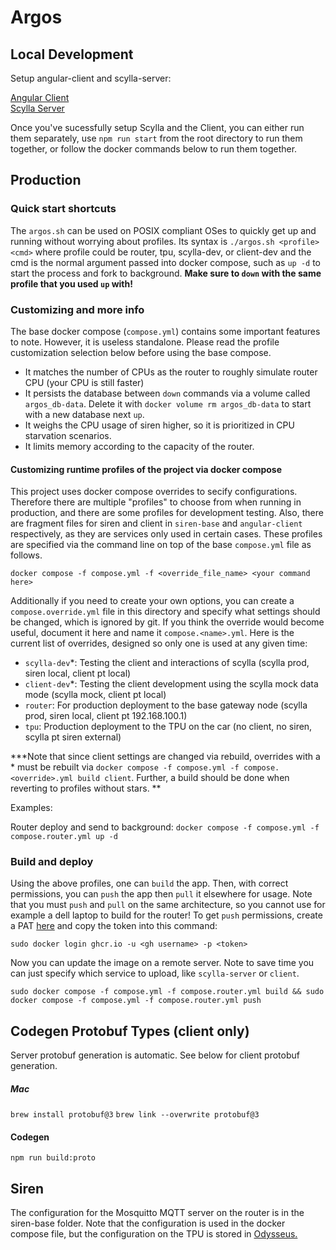 # Argos

## Local Development

Setup angular-client and scylla-server:

[Angular Client](./angular-client/README.md)\
[Scylla Server](./scylla-server/README.md)

Once you've sucessfully setup Scylla and the Client, you can either run them separately, use `npm run start` from the root directory to run them together, or follow the docker commands below to run them together.

## Production

### Quick start shortcuts

The `argos.sh` can be used on POSIX compliant OSes to quickly get up and running without worrying about profiles.  Its syntax is `./argos.sh <profile> <cmd>` where profile could be router, tpu, scylla-dev, or client-dev and the cmd is the normal argument passed into docker compose, such as `up -d` to start the process and fork to background.  **Make sure to `down` with the same profile that you used `up` with!**

### Customizing and more info

The base docker compose (`compose.yml`) contains some important features to note.  However, it is useless standalone.  Please read the profile customization selection below before using the base compose.
- It matches the number of CPUs as the router to roughly simulate router CPU (your CPU is still faster)
- It persists the database between `down` commands via a volume called `argos_db-data`.  Delete it with `docker volume rm argos_db-data` to start with a new database next `up`.
- It weighs the CPU usage of siren higher, so it is prioritized in CPU starvation scenarios.
- It limits memory according to the capacity of the router.


#### Customizing runtime profiles of the project via docker compose

This project uses docker compose overrides to secify configurations.  Therefore there are multiple "profiles" to choose from when running in production, and there are some profiles for development testing.  Also, there are fragment files for siren and client in `siren-base` and `angular-client` respectively, as they are services only used in certain cases.  These profiles are specified via the command line on top of the base `compose.yml` file as follows.

```
docker compose -f compose.yml -f <override_file_name> <your command here>
```

Additionally if you need to create your own options, you can create a `compose.override.yml` file in this directory and specify what settings should be changed, which is ignored by git.  If you think the override would become useful, document it here and name it `compose.<name>.yml`. Here is the current list of overrides, designed so only one is used at any given time:

- `scylla-dev`*: Testing the client and interactions of scylla (scylla prod, siren local, client pt local)
- `client-dev`*: Testing the client development using the scylla mock data mode (scylla mock, client pt local)
- `router`: For production deployment to the base gateway node (scylla prod, siren local, client pt 192.168.100.1)
- `tpu`: Production deployment to the TPU on the car (no client, no siren, scylla pt siren external)

***Note that since client settings are changed via rebuild, overrides with a * must be rebuilt via `docker compose -f compose.yml -f compose.<override>.yml build client`.  Further, a build should be done when reverting to profiles without stars. **

Examples:

Router deploy and send to background: `docker compose -f compose.yml -f compose.router.yml up -d`

### Build and deploy

Using the above profiles, one can `build` the app.  Then, with correct permissions, you can `push` the app then `pull` it elsewhere for usage.  Note that you must `push` and `pull` on the same architecture, so you cannot use for example a dell laptop to build for the router!  To get `push` permissions, create a PAT [here](https://github.com/settings/tokens/new?scopes=write:packages) and copy the token into this command:

```
sudo docker login ghcr.io -u <gh username> -p <token>
```

Now you can update the image on a remote server.  Note to save time you can just specify which service to upload, like `scylla-server` or `client`.
```
sudo docker compose -f compose.yml -f compose.router.yml build && sudo docker compose -f compose.yml -f compose.router.yml push
```


## Codegen Protobuf Types (client only)

Server protobuf generation is automatic.  See below for client protobuf generation.

##### Mac

`brew install protobuf@3`
`brew link --overwrite protobuf@3`

#### Codegen
`npm run build:proto`

## Siren
The configuration for the Mosquitto MQTT server on the router is in the siren-base folder.
Note that the configuration is used in the docker compose file, but the configuration on the TPU is stored in [Odysseus.](https://github.com/Northeastern-Electric-Racing/Odysseus/tree/cb12fb3240d5fd58adfeae26262e158ad6dd889b/odysseus_tree/overlays/rootfs_overlay_tpu/etc/mosquitto)

